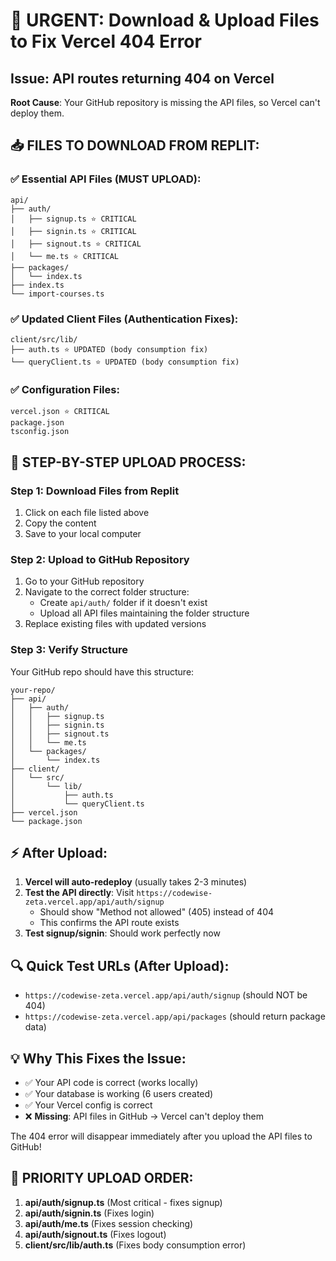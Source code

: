 # 🚨 URGENT: Download & Upload Files to Fix Vercel 404 Error

## Issue: API routes returning 404 on Vercel
**Root Cause**: Your GitHub repository is missing the API files, so Vercel can't deploy them.

## 📥 FILES TO DOWNLOAD FROM REPLIT:

### ✅ Essential API Files (MUST UPLOAD):
```
api/
├── auth/
│   ├── signup.ts ⭐ CRITICAL
│   ├── signin.ts ⭐ CRITICAL  
│   ├── signout.ts ⭐ CRITICAL
│   └── me.ts ⭐ CRITICAL
├── packages/
│   └── index.ts
├── index.ts
└── import-courses.ts
```

### ✅ Updated Client Files (Authentication Fixes):
```
client/src/lib/
├── auth.ts ⭐ UPDATED (body consumption fix)
└── queryClient.ts ⭐ UPDATED (body consumption fix)
```

### ✅ Configuration Files:
```
vercel.json ⭐ CRITICAL
package.json
tsconfig.json
```

## 🎯 STEP-BY-STEP UPLOAD PROCESS:

### Step 1: Download Files from Replit
1. Click on each file listed above
2. Copy the content 
3. Save to your local computer

### Step 2: Upload to GitHub Repository
1. Go to your GitHub repository
2. Navigate to the correct folder structure:
   - Create `api/auth/` folder if it doesn't exist
   - Upload all API files maintaining the folder structure
3. Replace existing files with updated versions

### Step 3: Verify Structure
Your GitHub repo should have this structure:
```
your-repo/
├── api/
│   ├── auth/
│   │   ├── signup.ts
│   │   ├── signin.ts
│   │   ├── signout.ts
│   │   └── me.ts
│   └── packages/
│       └── index.ts
├── client/
│   └── src/
│       └── lib/
│           ├── auth.ts
│           └── queryClient.ts
├── vercel.json
└── package.json
```

## ⚡ After Upload:

1. **Vercel will auto-redeploy** (usually takes 2-3 minutes)
2. **Test the API directly**: Visit `https://codewise-zeta.vercel.app/api/auth/signup`
   - Should show "Method not allowed" (405) instead of 404
   - This confirms the API route exists
3. **Test signup/signin**: Should work perfectly now

## 🔍 Quick Test URLs (After Upload):
- `https://codewise-zeta.vercel.app/api/auth/signup` (should NOT be 404)
- `https://codewise-zeta.vercel.app/api/packages` (should return package data)

## 💡 Why This Fixes the Issue:
- ✅ Your API code is correct (works locally)
- ✅ Your database is working (6 users created)  
- ✅ Your Vercel config is correct
- ❌ **Missing**: API files in GitHub → Vercel can't deploy them

The 404 error will disappear immediately after you upload the API files to GitHub!

## 🚨 PRIORITY UPLOAD ORDER:
1. **api/auth/signup.ts** (Most critical - fixes signup)
2. **api/auth/signin.ts** (Fixes login) 
3. **api/auth/me.ts** (Fixes session checking)
4. **api/auth/signout.ts** (Fixes logout)
5. **client/src/lib/auth.ts** (Fixes body consumption error)